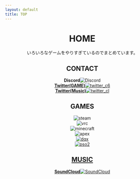 ```yaml
---
layout: default
title: TOP
---
```


<header>
  <h1>HOME</h1>
  <p>いろいろなゲームをやりすぎているのでまとめています。</p>
  <h2>CONTACT</h2>
  <div class="box alt">
    <div class="row uniform">
      <div class="2u"><span class="image fit"><strong>Discord</strong><img src="images/top_discord.jpg" alt="Discord"/></span></div>
      <div class="2u"><a href="https://twitter.com/c6cl_" target="_blank" rel="noopener noreferrer"><span class="image fit"><strong>Twitter(GAME)</strong><img src="images/top_twitter_c6.png" alt="twitter_c6"/></span></a></div>
      <div class="2u"><a href="https://twitter.com/COOK_iE_" target="_blank" rel="noopener noreferrer"><span class="image fit"><strong>Twitter(Music)</strong><img src="images/top_twitter_cl.png" alt="twitter_cl"/></span></a></div>
    </div>
  </div>
  <h2>GAMES</h2>
  <div class="box alt">
    <div class="row uniform">
      <div class="2u"><span class="image fit"><img src="images/top_steam.png" alt="steam" /></span></div>
      <div class="2u"><span class="image fit"><img src="images/top_vrc.jpg" alt="vrc" /></span></div>
      <div class="2u$"><span class="image fit"><img src="images/top_minecraft.png" alt="minecraft" /></span></div>
      <div class="2u"><span class="image fit"><img src="images/Apexlegends_logo.png" alt="apex" /></span></div>
      <div class="2u"><a href="https://hiroba.dqx.jp/sc/character/503265589265/" target="_blank" rel="noopener noreferrer"><span class="image fit"><img src="images/top_dqx.png" alt="dqx" /></span></div>
      <div class="2u"><span class="image fit"><img src="images/top_pso.png" alt="pso2" /></span></div>
    </div>
  </div>
  <h2>MUSIC</h2>
  <div class="box alt">
    <div class="row uniform">
      <div class="2u"><a href="https://soundcloud.com/cookie_1dsprst" target="_blank" rel="noopener noreferrer"><span class="image fit"><strong>SoundCloud</strong><img src="images/top_soundcloud.jpg" alt="SoundCloud"/></span></a></div>
    </div>
  </div>
</header>
